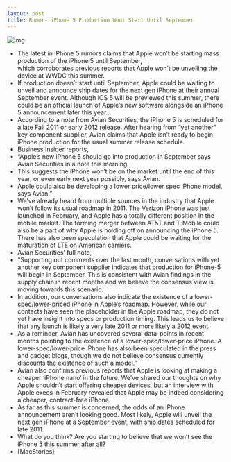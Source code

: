 ```yaml
---
layout: post
title: Rumor- iPhone 5 Production Wont Start Until September
---
```

![img](http://media.idownloadblog.com/wp-content/uploads/2011/02/iPhone-5-e1297996917772.jpeg)
* The latest in iPhone 5 rumors claims that Apple won’t be starting mass production of the iPhone 5 until September, which corroborates previous reports that Apple won’t be unveiling the device at WWDC this summer.
* If production doesn’t start until September, Apple could be waiting to unveil and announce ship dates for the next gen iPhone at their annual September event. Although iOS 5 will be previewed this summer, there could be an official launch of Apple’s new software alongside an iPhone 5 announcement later this year…
* According to a note from Avian Securities, the iPhone 5 is scheduled for a late Fall 2011 or early 2012 release. After hearing from “yet another” key component supplier, Avian claims that Apple isn’t ready to begin iPhone production for the usual summer release schedule.
* Business Insider reports,
* “Apple’s new iPhone 5 should go into production in September says Avian Securities in a note this morning.
* This suggests the iPhone won’t be on the market until the end of this year, or even early next year possibly, says Avian.
* Apple could also be developing a lower price/lower spec iPhone model, says Avian.”
* We’ve already heard from multiple sources in the industry that Apple won’t follow its usual roadmap in 2011. The Verizon iPhone was just launched in February, and Apple has a totally different position in the mobile market. The forming merger between AT&T and T-Mobile could also be a part of why Apple is holding off on announcing the iPhone 5. There has also been speculation that Apple could be waiting for the maturation of LTE on American carriers.
* Avian Securities’ full note,
* “Supporting out comments over the last month, conversations with yet another key component supplier indicates that production for iPhone-5 will begin in September. This is consistent with Avian findings in the supply chain in recent months and we believe the consensus view is moving towards this scenario.
* In addition, our conversations also indicate the existence of a lower-spec/lower-priced iPhone in Apple’s roadmap. However, while our contacts have seen the placeholder in the Apple roadmap, they do not yet have insight into specs or production timing. This leads us to believe that any launch is likely a very late 2011 or more likely a 2012 event.
* As a reminder, Avian has uncovered several data-points in recent months pointing to the existence of a lower-spec/lower-price iPhone. A lower-spec/lower-price iPhone has also been speculated in the press and gadget blogs, though we do not believe consensus currently discounts the existence of such a model.”
* Avian also confirms previous reports that Apple is looking at making a cheaper ‘iPhone nano‘ in the future. We’ve shared our thoughts on why Apple shouldn’t start offering cheaper devices, but an interview with Apple execs in February revealed that Apple may be indeed considering a cheaper, contract-free iPhone.
* As far as this summer is concerned, the odds of an iPhone announcement aren’t looking good. Most likely, Apple will unveil the next gen iPhone at a September event, with ship dates scheduled for late 2011.
* What do you think? Are you starting to believe that we won’t see the iPhone 5 this summer after all?
* [MacStories]

